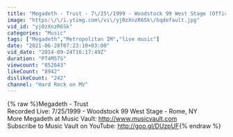 ```yaml
---
title: "Megadeth - Trust - 7\/25\/1999 - Woodstock 99 West Stage (Official)"
image: "https:\/\/i.ytimg.com\/vi\/yj0zXnzR6Sk\/hqdefault.jpg"
vid_id: "yj0zXnzR6Sk"
categories: "Music"
tags: ["Megadeth","Metropolitan IM","live music"]
date: "2021-06-28T07:23:10+03:00"
vid_date: "2014-09-24T16:17:49Z"
duration: "PT4M57S"
viewcount: "852643"
likeCount: "8942"
dislikeCount: "242"
channel: "Hard Rock on MV"
---
```

{% raw %}Megadeth - Trust<br />Recorded Live: 7/25/1999 - Woodstock 99 West Stage - Rome, NY<br />More Megadeth at Music Vault: <a rel="nofollow" target="blank" href="http://www.musicvault.com">http://www.musicvault.com</a><br />Subscribe to Music Vault on YouTube: <a rel="nofollow" target="blank" href="http://goo.gl/DUzpUF">http://goo.gl/DUzpUF</a>{% endraw %}
